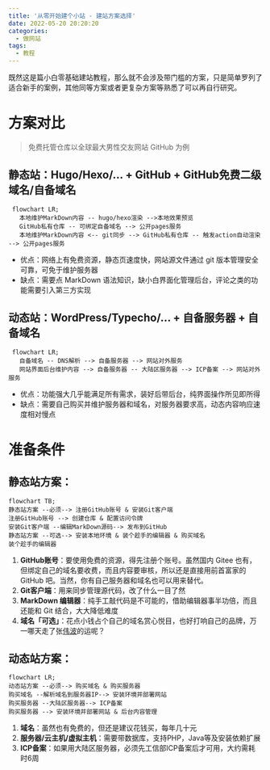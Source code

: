 ```yaml
---
title: '从零开始建个小站 - 建站方案选择'
date: 2022-05-20 20:20:20
categories:
  - 做网站
tags:
  - 教程
---
```

既然这是篇小白零基础建站教程，那么就不会涉及带门槛的方案，只是简单罗列了适合新手的案例，其他同等方案或者更复杂方案等熟悉了可以再自行研究。
<!-- more -->
# 方案对比
> 免费托管仓库以全球最大男性交友网站 GitHub 为例

## 静态站：**Hugo/Hexo/... + GitHub + GitHub免费二级域名/自备域名**

```mermaid
 flowchart LR;
   本地维护MarkDown内容 -- hugo/hexo渲染 -->本地效果预览
   GitHub私有仓库 -- 可绑定自备域名 --> 公开pages服务
   本地维护MarkDown内容 <-- git同步 --> GitHub私有仓库 -- 触发action自动渲染 --> 公开pages服务
```

- 优点：网络上有免费资源，静态页速度快，网站源文件通过 git 版本管理安全可靠，可免于维护服务器
- 缺点：需要点 MarkDown 语法知识，缺小白界面化管理后台，评论之类的功能需要引入第三方实现

## 动态站：**WordPress/Typecho/... + 自备服务器 + 自备域名**

```mermaid
 flowchart LR;
   自备域名 -- DNS解析 --> 自备服务器 --> 网站对外服务
   网站界面后台维护内容 --> 自备服务器 -- 大陆区服务器 --> ICP备案 --> 网站对外服务
```

- 优点：功能强大几乎能满足所有需求，装好后带后台，纯界面操作所见即所得
- 缺点：需要自己购买并维护服务器和域名，对服务器要求高，动态内容响应速度相对慢点

# 准备条件
## 静态站方案：

```mermaid
flowchart TB;
静态站方案 --必须--> 注册GitHub账号 & 安装Git客户端
注册GitHub账号 --> 创建仓库 & 配置访问令牌
安装Git客户端 --编辑MarkDown源码--> 发布到GitHub
静态站方案 --可选--> 安装本地环境 & 装个趁手的编辑器 & 购买域名
装个趁手的编辑器
```

  1. **GitHub账号**：要使用免费的资源，得先注册个账号。虽然国内 Gitee 也有，但绑定自己的域名要收费，而且内容要审核，所以还是直接用前首富家的 GitHub 吧。当然，你有自己服务器和域名也可以用来替代。
  2. **Git客户端**：用来同步管理源代码，改了什么一目了然
  3. **MarkDown 编辑器**：纯手工敲代码是不可能的，借助编辑器事半功倍，而且还能和 Git 结合，大大降低难度
  4. **域名「可选」**：花点小钱占个自己的域名赏心悦目，也好打响自己的品牌，万一哪天走了张[伟波](/ "微博在2010年耗资800万收购 weibo.com")的运呢？

## 动态站方案：

```mermaid
flowchart LR;
动态站方案 --必须--> 购买域名 & 购买服务器
购买域名 --解析域名到服务器IP--> 安装环境并部署网站
购买服务器 --大陆区服务器--> ICP备案
购买服务器 --> 安装环境并部署网站 & 后台内容管理
```

  1. **域名**：虽然也有免费的，但还是建议花钱买，每年几十元
  2. **服务器/云主机/虚拟主机**：需要带数据库，支持PHP，Java等及安装依赖扩展
  3. **ICP备案**：如果用大陆区服务器，必须先工信部ICP备案后才可用，大约需耗时6周

<script type="text/javascript" async
  src="https://cdn.staticfile.org/mermaid/9.1.1/mermaid.min.js">
</script>
